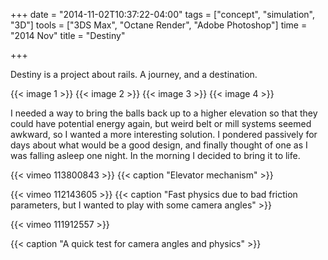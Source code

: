 +++
date = "2014-11-02T10:37:22-04:00"
tags = ["concept", "simulation", "3D"]
tools = ["3DS Max", "Octane Render", "Adobe Photoshop"]
time = "2014 Nov"
title = "Destiny"

+++

Destiny is a project about rails. A journey, and a destination.

{{< image 1 >}}
{{< image 2 >}}
{{< image 3 >}}
{{< image 4 >}}

I needed a way to bring the balls back up to a higher elevation so that they could have potential energy again, but weird belt or mill systems seemed awkward, so I wanted a more interesting solution. I pondered passively for days about what would be a good design, and finally thought of one as I was falling asleep one night. In the morning I decided to bring it to life.

{{< vimeo 113800843 >}}
{{< caption "Elevator mechanism" >}}

{{< vimeo 112143605 >}}
{{< caption "Fast physics due to bad friction parameters, but I wanted to play with some camera angles" >}}

{{< vimeo 111912557 >}}

{{< caption "A quick test for camera angles and physics" >}}
